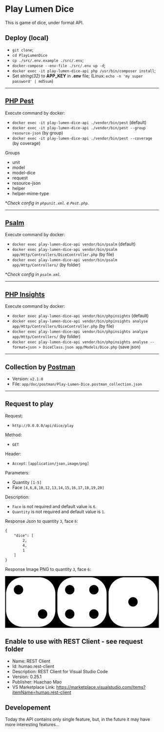 # Play Lumen Dice

This is game of dice, under format API.

## Deploy (local)

- `git clone`;
- `cd PlayLumenDice`
- `cp ./src/.env.example ./src/.env`;
- `docker-compose --env-file ./src/.env up -d`;
- `docker exec -it play-lumen-dice-api php /usr/bin/composer install`;
- Set *string(32)* to **APP_KEY** in **.env** file; (Linux: `echo -n 'my super password' | md5sum`)

-- -
## [PHP Pest](https://pestphp.com/)
Execute command by docker:

- `docker exec -it play-lumen-dice-api ./vendor/bin/pest` (default)
- `docker exec -it play-lumen-dice-api ./vendor/bin/pest --group resource-json` (by group)
- `docker exec -it play-lumen-dice-api ./vendor/bin/pest --coverage` (by coverage)

Groups
- unit
- model
- model-dice
- request
- resource-json
- helper
- helper-mime-type

*_Check config in `phpunit.xml`. e `Pest.php`._

-- -
## [Psalm](https://psalm.dev/)

Execute command by docker:

- `docker exec play-lumen-dice-api vendor/bin/psalm` (default)
- `docker exec play-lumen-dice-api vendor/bin/psalm app/Http/Controllers/DiceController.php` (by file)
- `docker exec play-lumen-dice-api vendor/bin/psalm app/Http/Controllers/` (by folder)

*_Check config in `psalm.xml`._

-- -
## [PHP Insights](https://phpinsights.com/)

Execute command by docker:

- `docker exec play-lumen-dice-api vendor/bin/phpinsights` (default)
- `docker exec play-lumen-dice-api vendor/bin/phpinsights analyse app/Http/Controllers/DiceController.php` (by file)
- `docker exec play-lumen-dice-api vendor/bin/phpinsights analyse app/Http/Controllers/` (by folder)
- `docker exec play-lumen-dice-api vendor/bin/phpinsights analyse --format=json > DiceClass.json app/Models/Dice.php` (save json)

-- -
## Collection by [Postman](https://www.postman.com/)
- Version: `v2.1.0`
- File: `app/doc/postman/Play-Lumen-Dice.postman_collection.json`

-- -
## Request to play

Request:

- `http://0.0.0.0/api/dice/play`

Method:
- `GET`

Header:
- `Accept`: `[application/json,image/png]`

Parameters:
- Quantity `[1-5]`
- Face `[4,6,8,10,12,13,14,15,16,17,18,19,20]`

Description:

- `Face` is not required and default value is `6`.
- `Quantity` is not required and default value is `1`.

Response Json to quantity `3`, face `6`:
```
{
    "dice": [
        2,
        4,
        1
    ]
}
```

Response Image PNG to quantity `3`, face `6`:

![alt text](docs/assets/3_dice_6_faces.png)

## Enable to use with REST Client - see request folder
- Name: REST Client
- Id: humao.rest-client
- Description: REST Client for Visual Studio Code
- Version: 0.25.1
- Publisher: Huachao Mao
- VS Marketplace Link: https://marketplace.visualstudio.com/items?itemName=humao.rest-client

## Developement
Today the API contains only single feature, but,
in the future it may have more interesting features...
